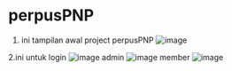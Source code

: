 # perpusPNP

1. ini tampilan awal project perpusPNP
   ![image](https://github.com/user-attachments/assets/78fe5390-ecef-4a46-81f8-0a65b85735c5)

2.ini untuk login
  ![image](https://github.com/user-attachments/assets/8a315976-581f-4441-97e5-a50d311d1024)
  admin
  ![image](https://github.com/user-attachments/assets/c1ecb999-75ee-4f16-ba45-ba0f19d0f20a)
  member
  ![image](https://github.com/user-attachments/assets/49a98eda-d695-4571-b14f-004dc050ec7b)

